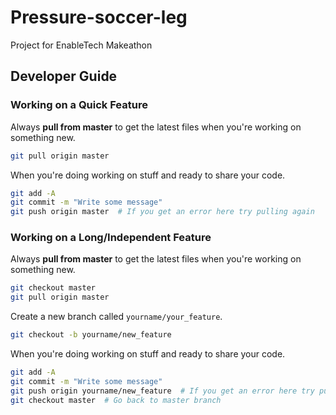 # Pressure-soccer-leg
Project for EnableTech Makeathon

## Developer Guide

### Working on a Quick Feature

Always **pull from master** to get the latest files when you're working on something new.

```bash
git pull origin master
```

When you're doing working on stuff and ready to share your code.

```bash
git add -A
git commit -m "Write some message"
git push origin master  # If you get an error here try pulling again
```

### Working on a Long/Independent Feature

Always **pull from master** to get the latest files when you're working on something new.

```bash
git checkout master
git pull origin master
```

Create a new branch called `yourname/your_feature`.

```bash
git checkout -b yourname/new_feature
```

When you're doing working on stuff and ready to share your code.

```bash
git add -A
git commit -m "Write some message"
git push origin yourname/new_feature  # If you get an error here try pulling again
git checkout master  # Go back to master branch
```
